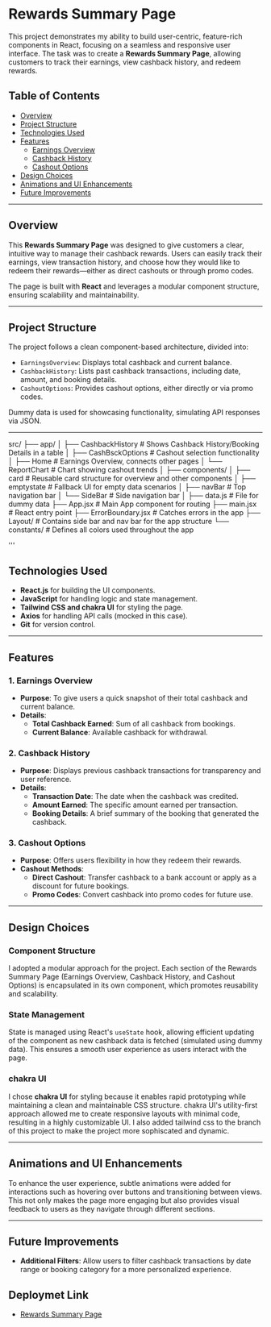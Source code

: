 # Rewards Summary Page

This project demonstrates my ability to build user-centric, feature-rich components in React, focusing on a seamless and responsive user interface. The task was to create a **Rewards Summary Page**, allowing customers to track their earnings, view cashback history, and redeem rewards.

## Table of Contents

- [Overview](#overview)
- [Project Structure](#project-structure)
- [Technologies Used](#technologies-used)
- [Features](#features)
  - [Earnings Overview](#earnings-overview)
  - [Cashback History](#cashback-history)
  - [Cashout Options](#cashout-options)
- [Design Choices](#design-choices)
- [Animations and UI Enhancements](#animations-and-ui-enhancements)
- [Future Improvements](#future-improvements)

---

## Overview

This **Rewards Summary Page** was designed to give customers a clear, intuitive way to manage their cashback rewards. Users can easily track their earnings, view transaction history, and choose how they would like to redeem their rewards—either as direct cashouts or through promo codes.

The page is built with **React** and leverages a modular component structure, ensuring scalability and maintainability.

---

## Project Structure

The project follows a clean component-based architecture, divided into:

- `EarningsOverview`: Displays total cashback and current balance.
- `CashbackHistory`: Lists past cashback transactions, including date, amount, and booking details.
- `CashoutOptions`: Provides cashout options, either directly or via promo codes.

Dummy data is used for showcasing functionality, simulating API responses via JSON.

---

src/
├── app/
│ ├── CashbackHistory # Shows Cashback History/Booking Details in a table
│ ├── CashBsckOptions # Cashout selection functionality
│ ├── Home # Earnings Overview, connects other pages
│ └── ReportChart # Chart showing cashout trends
│
├── components/
│ ├── card # Reusable card structure for overview and other components
│ ├── emptystate # Fallback UI for empty data scenarios
│ ├── navBar # Top navigation bar
│ └── SideBar # Side navigation bar
│
├── data.js # File for dummy data
├── App.jsx # Main App component for routing
├── main.jsx # React entry point
├── ErrorBoundary.jsx # Catches errors in the app
├── Layout/ # Contains side bar and nav bar for the app structure
└── constants/ # Defines all colors used throughout the app

'''

## Technologies Used

- **React.js** for building the UI components.
- **JavaScript** for handling logic and state management.
- **Tailwind CSS and chakra UI** for styling the page.
- **Axios** for handling API calls (mocked in this case).
- **Git** for version control.

---

## Features

### 1. Earnings Overview

- **Purpose**: To give users a quick snapshot of their total cashback and current balance.
- **Details**:
  - **Total Cashback Earned**: Sum of all cashback from bookings.
  - **Current Balance**: Available cashback for withdrawal.

### 2. Cashback History

- **Purpose**: Displays previous cashback transactions for transparency and user reference.
- **Details**:
  - **Transaction Date**: The date when the cashback was credited.
  - **Amount Earned**: The specific amount earned per transaction.
  - **Booking Details**: A brief summary of the booking that generated the cashback.

### 3. Cashout Options

- **Purpose**: Offers users flexibility in how they redeem their rewards.
- **Cashout Methods**:
  - **Direct Cashout**: Transfer cashback to a bank account or apply as a discount for future bookings.
  - **Promo Codes**: Convert cashback into promo codes for future use.

---

## Design Choices

### **Component Structure**

I adopted a modular approach for the project. Each section of the Rewards Summary Page (Earnings Overview, Cashback History, and Cashout Options) is encapsulated in its own component, which promotes reusability and scalability.

### **State Management**

State is managed using React's `useState` hook, allowing efficient updating of the component as new cashback data is fetched (simulated using dummy data). This ensures a smooth user experience as users interact with the page.

### **chakra UI**

I chose **chakra UI** for styling because it enables rapid prototyping while maintaining a clean and maintainable CSS structure. chakra UI's utility-first approach allowed me to create responsive layouts with minimal code, resulting in a highly customizable UI. I also added tailwind css to the branch of this project to make the project more sophiscated and dynamic.

---

## Animations and UI Enhancements

To enhance the user experience, subtle animations were added for interactions such as hovering over buttons and transitioning between views. This not only makes the page more engaging but also provides visual feedback to users as they navigate through different sections.

---

## Future Improvements

- **Additional Filters**: Allow users to filter cashback transactions by date range or booking category for a more personalized experience.

## Deploymet Link
- [Rewards Summary Page](https://reward-beryl.vercel.app/)